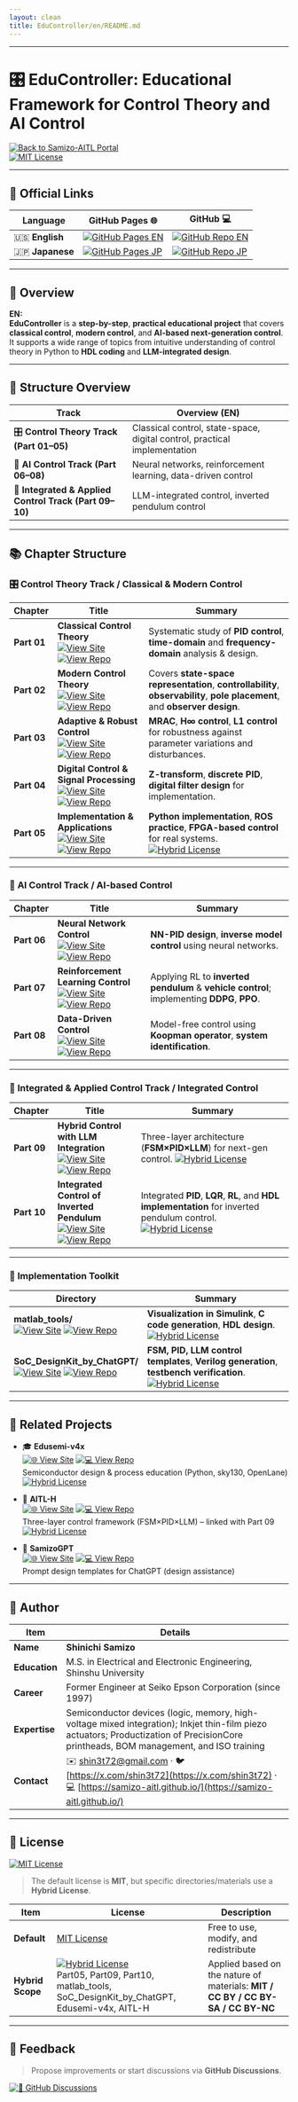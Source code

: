 ```yaml
---
layout: clean
title: EduController/en/README.md
---
```


---

# 🎛️ **EduController: Educational Framework for Control Theory and AI Control**  

[![Back to Samizo-AITL Portal](https://img.shields.io/badge/Back%20to%20Samizo--AITL%20Portal-brightgreen)](https://samizo-aitl.github.io/)  
[![MIT License](https://img.shields.io/badge/license-MIT-blue.svg)](LICENSE)

---

## 🔗 **Official Links**

| **Language** | **GitHub Pages 🌐** | **GitHub 💻** |
|--------------|--------------------|---------------|
| 🇺🇸 **English** | [![GitHub Pages EN](https://img.shields.io/badge/GitHub%20Pages-English-brightgreen?logo=github)](https://samizo-aitl.github.io/EduController/en/) | [![GitHub Repo EN](https://img.shields.io/badge/GitHub-English-blue?logo=github)](https://github.com/Samizo-AITL/EduController/tree/main/en) |
| 🇯🇵 **Japanese** | [![GitHub Pages JP](https://img.shields.io/badge/GitHub%20Pages-日本語版-brightgreen?logo=github)](https://samizo-aitl.github.io/EduController/) | [![GitHub Repo JP](https://img.shields.io/badge/GitHub-日本語版-blue?logo=github)](https://github.com/Samizo-AITL/EduController) |


---

## 📘 **Overview**

**EN:**  
**EduController** is a **step-by-step**, **practical educational project** that covers **classical control**, **modern control**, and **AI-based next-generation control**. It supports a wide range of topics from intuitive understanding of control theory in Python to **HDL coding** and **LLM-integrated design**.

---

## 🧭 **Structure Overview**

| **Track** | **Overview (EN)** |
|-----------|-------------------|
| 🎛️ **Control Theory Track (Part 01–05)** | Classical control, state-space, digital control, practical implementation |
| 🤖 **AI Control Track (Part 06–08)** | Neural networks, reinforcement learning, data-driven control |
| 🧠 **Integrated & Applied Control Track (Part 09–10)** | LLM-integrated control, inverted pendulum control |

---

## 📚 **Chapter Structure**

### 🎛️ **Control Theory Track / Classical & Modern Control**

| **Chapter** | **Title** | **Summary** |
|-------------|-----------|-------------|
| **Part 01** | **Classical Control Theory**<br>[![View Site](https://img.shields.io/badge/View-Site-brightgreen?logo=github)](https://samizo-aitl.github.io/EduController/part01_classical/) [![View Repo](https://img.shields.io/badge/View-Repo-blue?logo=github)](https://github.com/Samizo-AITL/EduController/tree/main/part01_classical) | Systematic study of **PID control**, **time-domain** and **frequency-domain** analysis & design. |
| **Part 02** | **Modern Control Theory**<br>[![View Site](https://img.shields.io/badge/View-Site-brightgreen?logo=github)](https://samizo-aitl.github.io/EduController/part02_modern/) [![View Repo](https://img.shields.io/badge/View-Repo-blue?logo=github)](https://github.com/Samizo-AITL/EduController/tree/main/part02_modern) | Covers **state-space representation**, **controllability**, **observability**, **pole placement**, and **observer design**. |
| **Part 03** | **Adaptive & Robust Control**<br>[![View Site](https://img.shields.io/badge/View-Site-brightgreen?logo=github)](https://samizo-aitl.github.io/EduController/part03_adaptive/) [![View Repo](https://img.shields.io/badge/View-Repo-blue?logo=github)](https://github.com/Samizo-AITL/EduController/tree/main/part03_adaptive) | **MRAC**, **H∞ control**, **L1 control** for robustness against parameter variations and disturbances. |
| **Part 04** | **Digital Control & Signal Processing**<br>[![View Site](https://img.shields.io/badge/View-Site-brightgreen?logo=github)](https://samizo-aitl.github.io/EduController/part04_digital/) [![View Repo](https://img.shields.io/badge/View-Repo-blue?logo=github)](https://github.com/Samizo-AITL/EduController/tree/main/part04_digital) | **Z-transform**, **discrete PID**, **digital filter design** for implementation. |
| **Part 05** | **Implementation & Applications**<br>[![View Site](https://img.shields.io/badge/View-Site-brightgreen?logo=github)](https://samizo-aitl.github.io/EduController/part05_practical/) [![View Repo](https://img.shields.io/badge/View-Repo-blue?logo=github)](https://github.com/Samizo-AITL/EduController/tree/main/part05_practical) | **Python implementation**, **ROS practice**, **FPGA-based control** for real systems. [![Hybrid License](https://img.shields.io/badge/license-Hybrid-blueviolet)](#-license) |

---

### 🤖 **AI Control Track / AI-based Control**

| **Chapter** | **Title** | **Summary** |
|-------------|-----------|-------------|
| **Part 06** | **Neural Network Control**<br>[![View Site](https://img.shields.io/badge/View-Site-brightgreen?logo=github)](https://samizo-aitl.github.io/EduController/part06_nn_control/) [![View Repo](https://img.shields.io/badge/View-Repo-blue?logo=github)](https://github.com/Samizo-AITL/EduController/tree/main/part06_nn_control) | **NN-PID design**, **inverse model control** using neural networks. |
| **Part 07** | **Reinforcement Learning Control**<br>[![View Site](https://img.shields.io/badge/View-Site-brightgreen?logo=github)](https://samizo-aitl.github.io/EduController/part07_rl_control/) [![View Repo](https://img.shields.io/badge/View-Repo-blue?logo=github)](https://github.com/Samizo-AITL/EduController/tree/main/part07_rl_control) | Applying RL to **inverted pendulum** & **vehicle control**; implementing **DDPG**, **PPO**. |
| **Part 08** | **Data-Driven Control**<br>[![View Site](https://img.shields.io/badge/View-Site-brightgreen?logo=github)](https://samizo-aitl.github.io/EduController/part08_data_driven/) [![View Repo](https://img.shields.io/badge/View-Repo-blue?logo=github)](https://github.com/Samizo-AITL/EduController/tree/main/part08_data_driven) | Model-free control using **Koopman operator**, **system identification**. |

---

### 🧠 **Integrated & Applied Control Track / Integrated Control**

| **Chapter** | **Title** | **Summary** |
|-------------|-----------|-------------|
| **Part 09** | **Hybrid Control with LLM Integration**<br>[![View Site](https://img.shields.io/badge/View-Site-brightgreen?logo=github)](https://samizo-aitl.github.io/EduController/part09_llm_hybrid/) [![View Repo](https://img.shields.io/badge/View-Repo-blue?logo=github)](https://github.com/Samizo-AITL/EduController/tree/main/part09_llm_hybrid) | Three-layer architecture (**FSM×PID×LLM**) for next-gen control. [![Hybrid License](https://img.shields.io/badge/license-Hybrid-blueviolet)](#-license) |
| **Part 10** | **Integrated Control of Inverted Pendulum**<br>[![View Site](https://img.shields.io/badge/View-Site-brightgreen?logo=github)](https://samizo-aitl.github.io/EduController/part10_pendulum/) [![View Repo](https://img.shields.io/badge/View-Repo-blue?logo=github)](https://github.com/Samizo-AITL/EduController/tree/main/part10_pendulum) | Integrated **PID**, **LQR**, **RL**, and **HDL implementation** for inverted pendulum control. [![Hybrid License](https://img.shields.io/badge/license-Hybrid-blueviolet)](#-license) |

---

### 🔩 **Implementation Toolkit**

| **Directory** | **Summary** |
|---------------|-------------|
| **matlab_tools/**<br>[![View Site](https://img.shields.io/badge/View-Site-brightgreen?logo=github)](https://samizo-aitl.github.io/EduController/matlab_tools/)  [![View Repo](https://img.shields.io/badge/View-Repo-blue?logo=github)](https://github.com/Samizo-AITL/EduController/tree/main/matlab_tools) | **Visualization in Simulink**, **C code generation**, **HDL design**. [![Hybrid License](https://img.shields.io/badge/license-Hybrid-blueviolet)](#-license) |
| **SoC_DesignKit_by_ChatGPT/**<br>[![View Site](https://img.shields.io/badge/View-Site-brightgreen?logo=github)](https://samizo-aitl.github.io/EduController/SoC_DesignKit_by_ChatGPT/) [![View Repo](https://img.shields.io/badge/View-Repo-blue?logo=github)](https://github.com/Samizo-AITL/EduController/tree/main/SoC_DesignKit_by_ChatGPT) | **FSM, PID, LLM control templates**, **Verilog generation**, **testbench verification**. [![Hybrid License](https://img.shields.io/badge/license-Hybrid-blueviolet)](#-license) |

---

## 🔗 **Related Projects**

- 🎓 **Edusemi-v4x**  
  [![🌐 View Site](https://img.shields.io/badge/View-Site-brightgreen?logo=github)](https://samizo-aitl.github.io/Edusemi-v4x/) [![💻 View Repo](https://img.shields.io/badge/View-Repo-blue?logo=github)](https://github.com/Samizo-AITL/Edusemi-v4x)  
  Semiconductor design & process education (Python, sky130, OpenLane)  
  [![Hybrid License](https://img.shields.io/badge/license-Hybrid-blueviolet)](#-license)

- 🤖 **AITL-H**  
  [![🌐 View Site](https://img.shields.io/badge/View-Site-brightgreen?logo=github)](https://samizo-aitl.github.io/AITL-H/) [![💻 View Repo](https://img.shields.io/badge/View-Repo-blue?logo=github)](https://github.com/Samizo-AITL/AITL-H)  
  Three-layer control framework (FSM×PID×LLM) – linked with Part 09  
  [![Hybrid License](https://img.shields.io/badge/license-Hybrid-blueviolet)](#-license)

- 🧠 **SamizoGPT**  
  [![🌐 View Site](https://img.shields.io/badge/View-Site-brightgreen?logo=github)](https://samizo-aitl.github.io/SamizoGPT/) [![💻 View Repo](https://img.shields.io/badge/View-Repo-blue?logo=github)](https://github.com/Samizo-AITL/SamizoGPT)  
  Prompt design templates for ChatGPT (design assistance)

---

## 👤 **Author**

| **Item** | **Details** |
|----------|-------------|
| **Name** | **Shinichi Samizo** |
| **Education** | M.S. in Electrical and Electronic Engineering, Shinshu University |
| **Career** | Former Engineer at Seiko Epson Corporation (since 1997) |
| **Expertise** | Semiconductor devices (logic, memory, high-voltage mixed integration); Inkjet thin-film piezo actuators; Productization of PrecisionCore printheads, BOM management, and ISO training |
| **Contact** | ✉️ [shin3t72@gmail.com](mailto:shin3t72@gmail.com) · 🐦 [https://x.com/shin3t72](https://x.com/shin3t72) · 💻 [https://samizo-aitl.github.io/](https://samizo-aitl.github.io/) |

---

## 📄 **License**

[![MIT License](https://img.shields.io/badge/license-MIT-blue.svg)](LICENSE)  

> The default license is **MIT**, but specific directories/materials use a **Hybrid License**.

| **Item** | **License** | **Description** |
|----------|-------------|-----------------|
| **Default** | [MIT License](https://opensource.org/licenses/MIT) | Free to use, modify, and redistribute |
| **Hybrid Scope** | [![Hybrid License](https://img.shields.io/badge/license-Hybrid-blueviolet)](#-license) <br>Part05, Part09, Part10, matlab_tools, SoC_DesignKit_by_ChatGPT, Edusemi-v4x, AITL-H | Applied based on the nature of materials: **MIT / CC BY / CC BY-SA / CC BY-NC** |

---

## 💬 **Feedback**

> Propose improvements or start discussions via **GitHub Discussions**.

[![💬 GitHub Discussions](https://img.shields.io/badge/💬%20GitHub-Discussions-brightgreen?logo=github)](https://github.com/Samizo-AITL/EduController/discussions)
